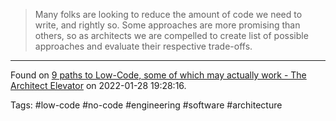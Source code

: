 > Many folks are looking to reduce the amount of code we need to write, and rightly so. Some approaches are more promising than others, so as architects we are compelled to create list of possible approaches and evaluate their respective trade-offs.

---
Found on [9 paths to Low-Code, some of which may actually work - The Architect Elevator](https://architectelevator.com/architecture/low-code-no-code/) on 2022-01-28 19:28:16.

Tags: #low-code #no-code #engineering #software #architecture 